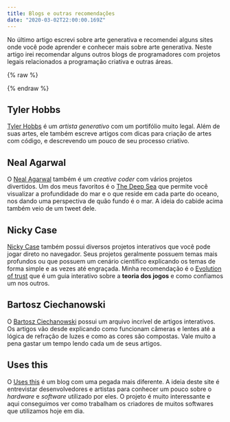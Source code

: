 ```yaml
---
title: Blogs e outras recomendações
date: "2020-03-02T22:00:00.169Z"
---
```


No último artigo escrevi sobre arte generativa e recomendei alguns sites onde você pode aprender e conhecer mais sobre arte generativa. Neste artigo irei recomendar alguns outros blogs de programadores com projetos legais relacionados a programação criativa e outras áreas.

{% raw %}
<!-- Descobrir porque não está funcionando -->
<!--<style>
.hanger {
  height: 450px;
  width: 600px;
}

.hat {
  height: 50px;
  width: 50px;
  position: absolute;
  pointer-events: none;
}

.first-hat {
  top: 200px;
  left: 330px;
}

.second-hat {
  top: 300px;
  left: 225px;
}

.third-hat {
  top: 250px;
  left: 320px;
  transform: rotate(20deg);
}

.fourth-hat {
  top: 165px;
  left: 225px;
}
</style>
<p id="text1">Caso prefira, você pode vestir um chapéu no seu mouse para continuar lendo o artigo</p>
<div id="hanger" class="hanger">
  <svg viewBox="0 0 900.000000 675.000000"><g transform="translate(0.000000,675.000000) scale(0.100000,-0.100000)"
fill="#b37700" stroke="none"><path d="M4859 6580 c-20 -4 -81 -32 -137 -63 -108 -60 -122 -65 -122 -43 0
19 -82 30 -154 21 l-56 -7 0 -137 c0 -76 -3 -141 -7 -144 -3 -4 -40 12 -82 34
-390 211 -484 259 -520 265 l-41 7 0 -40 0 -40 163 -119 c89 -65 235 -172 325
-237 l162 -119 0 -104 c0 -57 -3 -104 -6 -104 -3 0 -62 43 -132 95 l-126 95
-64 0 -64 0 64 -77 c36 -43 124 -150 196 -238 l132 -159 0 -448 c0 -281 -4
-448 -10 -448 -5 0 -49 24 -97 53 -194 117 -218 128 -272 125 l-51 -3 215
-215 215 -215 0 -147 c0 -90 -4 -148 -10 -148 -5 0 -123 75 -261 166 -232 153
-254 165 -285 159 -31 -5 -34 -9 -34 -39 0 -29 9 -41 58 -82 31 -27 59 -51 62
-54 3 -3 110 -95 238 -204 l232 -199 0 -1297 0 -1296 -232 -127 c-128 -69
-270 -145 -316 -169 -77 -40 -82 -45 -80 -73 3 -27 7 -30 35 -30 24 0 32 -4
30 -15 -2 -18 40 -25 63 -11 12 8 12 13 2 23 -6 6 -12 15 -12 19 0 12 298 124
307 115 4 -4 -75 -106 -284 -364 -72 -89 -83 -107 -83 -141 0 -43 13 -51 80
-51 44 0 63 12 58 36 -4 20 16 44 187 224 55 58 137 145 182 194 l82 90 46
-11 c37 -8 57 -7 94 4 l47 15 249 -192 c295 -227 319 -248 304 -267 -9 -10 -8
-17 2 -29 10 -12 24 -15 57 -10 65 9 82 21 82 60 0 30 -14 47 -140 166 -123
116 -138 134 -124 145 10 6 14 17 10 23 -4 7 3 10 21 9 26 -2 28 1 28 32 0 34
-1 35 -248 185 l-248 150 6 380 c3 210 6 737 6 1171 l1 790 204 180 c112 99
216 192 230 206 l25 26 -63 -1 c-58 -2 -75 -8 -222 -84 -88 -45 -163 -82 -168
-82 -4 0 -8 183 -8 408 l0 407 255 255 c229 229 255 258 255 287 0 31 -2 33
-36 33 -32 0 -66 -22 -250 -160 -118 -88 -216 -160 -219 -160 -3 0 -5 96 -5
214 l0 213 361 298 360 297 -3 37 c-3 33 -6 36 -38 39 -32 3 -72 -21 -350
-203 -172 -113 -317 -205 -322 -205 -4 0 -8 156 -8 348 l0 347 148 149 c81 82
159 163 174 181 l28 33 -28 4 c-15 2 -43 1 -63 -2z m104 -5737 c9 -3 17 -11
17 -19 0 -26 -17 -23 -46 8 -23 25 -25 29 -9 23 11 -4 28 -10 38 -12z"/>
</g></svg>
</div>
<div class="hat first-hat">
  <svg viewBox="0 0 511.861 511.861"><path style="fill:#E14B4B;" d="M53.86,253.519c0,0,26.064-101.856,130.336-144.528c0,0,41.072-59.248,169.04-22.912
	c0,0,37.92,25.28,44.24,39.488c0,0,56.08,9.488,56.08,74.256c0,0,11.056,16.592,7.904,57.664l8.688,87.68l-41.872,32.384
	l-2.368-15.792c0,0-40.288-60.832-42.656-79.776c0,0-11.056-8.688-11.056,12.64l11.056,33.168l-307.28-23.808L53.86,253.519z"/><path style="fill:#D03F3E;" d="M399.636,206.895c-9.008-39.904-22.176-78.864-39.44-116.032
		c8.064,5.776,21.424,15.824,29.952,24.832C395.94,145.743,399.06,176.271,399.636,206.895z"/><path style="fill:#D03F3E;" d="M283.316,119.487c3.504-0.192,6.544,1.232,9.2,3.504
		C289.492,121.759,286.356,120.623,283.316,119.487z"/><path style="fill:#D03F3E;" d="M383.14,281.871c-1.136-0.768-10.8-7.296-10.896,12.512c-4.272-5.68-7.872-12.128-11.952-17.92
		c-11.376-16.304-27.872-28.336-43.984-40.096c-30.816-22.464-62.56-45.312-99.152-56.112c18.016-0.944,35.552,5.504,52.32,12.032
		c33.184,12.896,67.392,27.776,89.296,55.744c-0.096-18.768-10.144-35.84-19.904-51.856c-12.8-21.04-25.6-42.096-38.4-63.136
		c-2.176-3.6-4.832-7.488-7.968-10.048c14.224,5.408,27.968,12.032,38.672,22.656c14.224,14.128,21.328,33.648,27.584,52.704
		C367.78,225.855,375.94,253.807,383.14,281.871z"/><path style="fill:#DAE5EF;" d="M0.34,359.407c0-12.336-0.112,1.824-0.224-3.344c-0.448,13.872-0.16-62.56,11.648-70.624
		c8.448-8.496,16.176-34.256,22.944-24.384c5.776-4.816,9.808,2.288,13.056-6.208c3.248-1.696,5.712-9.36,8.336-1.2
		c2.624-1.888,5.424,5.52,9.344,3.248c3.92,5.856,8.944,2.272,16.064,7.12c0,5.552,2.64-6.672,6.624-0.768
		c4,5.088,9.344,1.056,14.784-2.224c5.44-5.696,10.976-8.912,15.312-3.536c3.264,3.824,7.808,4.784,12.816-0.816
		c4.992-4.64,10.448-2.992,15.472,2.224c5.04,7.008,9.664,7.536,13.04,3.008c3.376,4.96,5.472-1.616,5.472,1.504
		c0,0.224,1.28,4.768,3.584-0.144c2.304-1.264,5.6,2.576,9.648-0.224c4.048,5.84,8.832-1.04,14.064,0.016
		c5.248-5.312,10.944-9.6,16.832,0.56c5.888-4.416,11.952-2.976,17.936,1.424c5.984-1.904,11.872-0.496,17.408,2.608
		c5.52-1.264,10.688,7.808,15.2,4.08c4.528-4.416,8.4-8.304,11.36,5.888c0-2.944,1.392,4.064,3.888,0.928
		c2.496,1.568,6.08-1.52,10.464,2.608c4.384-0.336,9.552,2,15.232,4.016c5.664-6.08,11.824,4.032,18.176,5.184
		c6.352,3.248,12.896,11.072,19.312,6.064c6.432-6.256,12.736,3.056,18.64,6.688c5.904,11.312,11.392,2.56,16.16,7.056
		c4.768,2.352,8.832,0.784,11.856,7.152c0,0.144,2.576,8.416,3.024,8.816c0.832,1.28,1.744,11.008,2.624,10.304
		c3.568,9.616,5.648,52.752-0.304,69.744c0-0.048-0.704-2.976-2.144,2.496c-1.44,0.992-3.616-2.208-6.528,5.296
		c-2.912,4.08-6.592,1.728-11.024,4.752c-4.432,7.472-9.648,4.192-15.632,0.88c-5.984-3.344-12.768-5.952-20.352-6.32
		c0-7.568-0.448-2.336-1.312-0.448c-0.864,3.968-2.16-3.792-3.856-1.248c-1.696-9.664-3.792,1.072-6.256-1.92
		c-2.48-2.64-5.328,0.112-8.544-2.432c-3.216,7.92-6.784-3.184-10.688-2.816c-3.904-5.696-8.16-10.208-12.72-3.072
		c-4.56,0.784-9.44-8.992-14.608-3.168c-5.168-5.2-10.64,5.248-16.384-3.136c-5.744,2.32-11.76-4.624-18.016-2.96
		c-6.272-2.4-12.784,1.328-19.536-2.64c-6.752,0.48-13.728,1.776-20.912-2.192c-7.184-0.848-14.592-5.84-22.176-1.584
		c-7.584-3.136-15.36-0.864-23.296-0.848c-7.936-2.8-16.048-1.008-24.304,0.016c-14.416-3.632-27.072-0.896-38.16,0.208
		c-11.088,1.248-20.608-0.992-28.784-1.088c-8.176-1.968-15.008-2.8-20.72-1.952c-5.712,6.8-10.304-2.944-13.984-2.432
		c-3.68-1.056-6.464-7.216-8.56-2.544c-2.096-0.208-3.52-6.016-4.48-2.288c-0.96-1.12-1.456,0.88-1.712-1.648
		c-0.256,3.28-0.272,7.824-0.272-0.64c0,10.048-2.816,2.304-6.064-2.736C5.828,370.383,2.116,375.663,0.34,359.407z"/><path style="fill:#DAE5EF;" d="M505.476,359.663c14.112,22.32,3.504,56.384-18.816,70.496s-51.856,7.44-65.968-14.88
		s-7.44-51.856,14.88-65.968C457.876,335.199,491.364,337.327,505.476,359.663z"/><path style="fill:#CBD6E0;" d="M503.716,411.695c-4.16,7.52-10.08,13.92-17.12,18.4c-22.24,14.24-51.84,7.52-65.92-14.88
		c-14.08-22.24-7.52-51.84,14.88-65.92c1.12-0.64,2.08-1.28,3.2-1.76c-7.68,14.56-7.52,32.8,1.92,47.68
		C454.116,416.655,481.956,423.695,503.716,411.695z"/><path style="fill:#CBD6E0;" d="M440.948,348.511c0.192-0.64,0.096-1.296-0.112-1.92c-0.08,0.032-0.144,0.08-0.224,0.112
		L440.948,348.511z"/></svg>
</div>
<div class="hat second-hat">
  <svg viewBox="0 0 512.001 512.001"><path style="fill:#353535;" d="M511.53,389.823c6.127,25.72-49.226,47.825-67.734,55.123c-59.56,23.487-124.905,32.17-187.796,32.17
	s-128.235-8.683-187.795-32.17c-18.508-7.298-73.86-29.404-67.734-55.123c5.73-24.056,61.39-24.51,80.886-25.864
	c58.027-4.028,116.53-2.913,174.643-2.913c58.114,0,116.619-1.115,174.644,2.913C450.012,365.304,505.837,365.922,511.53,389.823z"
	/><path style="fill:#4D4D4D;" d="M444.417,71.731H256.001H67.585c0,0,53.528,136.544,49.125,326.816
	c-0.067,0.321-0.112,0.644-0.112,0.968c0,13.952,62.392,25.263,139.357,25.263s139.357-11.311,139.357-25.263
	C390.706,208.91,444.417,71.731,444.417,71.731z"/><path style="fill:#3F3F3F;" d="M444.417,71.731h-53.604c0,0-53.711,137.179-49.104,327.784c0,12.29-48.415,22.529-112.555,24.794
	c8.674,0.306,17.633,0.469,26.802,0.469c76.965,0,139.357-11.311,139.357-25.263C390.706,208.91,444.417,71.731,444.417,71.731z"/><ellipse style="fill:#353535;" cx="256.001" cy="72.319" rx="188.42" ry="37.435"/><path style="fill:#EF4A50;" d="M255.99,352.165c-53.829,0-102.837-4.408-139.685-11.628c0.685,18.685,0.867,38.047,0.406,58.011
	c-0.067,0.321-0.112,0.644-0.112,0.968c0,13.952,62.392,25.263,139.357,25.263s139.357-11.311,139.357-25.263
	c-0.491-20.303-0.315-39.993,0.383-58.982C358.845,347.755,309.829,352.165,255.99,352.165z"/><path style="fill:#DD3753;" d="M116.806,340.632c-0.166-0.032-0.336-0.064-0.502-0.096c0.319,8.712,0.524,17.578,0.611,26.577
		C117.001,358.156,116.96,349.327,116.806,340.632z"/><path style="fill:#DD3753;" d="M395.144,390.616c-0.039-2.726-0.068-5.441-0.085-8.145c-0.006-1.004-0.01-2.007-0.013-3.009
		c-0.005-1.453-0.007-2.903-0.005-4.348c0.002-1.363,0.006-2.723,0.013-4.08c0.007-1.227,0.017-2.45,0.029-3.672
		c0.001-0.056,0.001-0.111,0.002-0.167c0,0.001,0,0.001,0,0.002c0.036-3.769,0.105-7.499,0.182-11.22
		c0.025-1.221,0.049-2.444,0.079-3.66c0.097-3.954,0.208-7.891,0.351-11.785c-15.886,3.114-34.037,5.703-53.857,7.643
		c-0.175,6.06-0.25,14.651-0.281,23.144c-0.063,17.185-13.264,31.501-30.397,32.842c-16.927,1.326-35.592,2.061-55.205,2.061
		c-73.695,0-134.021-10.37-139.014-23.5c-0.034,5.232-0.108,10.505-0.231,15.824c-0.067,0.321-0.112,0.644-0.112,0.968
		c0,12.705,51.739,23.218,119.103,24.996c0.001,0,0.002,0,0.003,0c0.006,0,0.012,0,0.018,0c0.001,0,0.001,0,0.002,0
		c4.381,0.116,8.827,0.195,13.33,0.235c0.001,0,0.001,0,0.002,0c0.031,0,0.062,0,0.094,0.001c2.255,0.02,4.523,0.03,6.805,0.03
		c76.965,0,139.357-11.311,139.357-25.263c-0.069-2.837-0.122-5.661-0.164-8.472C395.147,390.9,395.146,390.758,395.144,390.616z"/></svg>
</div>
<div class="hat third-hat">
  <svg viewBox="0 0 469.333 469.333"><path style="fill:#303C42;" d="M352,42.667c-6.464,0-13.219,0.855-20.234,2.158C308.273,17.439,273.496,0,234.667,0
	s-73.607,17.439-97.099,44.824c-7.016-1.302-13.771-2.158-20.234-2.158C52.635,42.667,0,95.302,0,160
	c0,44.333,25,84.635,64.25,104.563L64.042,425.76c-0.01,11.635,4.51,22.573,12.729,30.802c8.229,8.24,19.156,12.771,30.792,12.771
	h254.25c24,0,43.521-19.521,43.521-43.521V264.406c39.104-19.979,64-60.219,64-104.406C469.333,95.302,416.698,42.667,352,42.667z"
	/><path style="fill:#E6E6E6;" d="M361.813,448h-254.25c-5.927,0-11.5-2.313-15.698-6.51c-4.188-4.198-6.5-9.771-6.49-15.708L85.43,384
	H384v41.813C384,438.042,374.042,448,361.813,448z"/><path style="opacity:0.2;fill:#FFFFFF;enable-background:new    ;" d="M106.708,425.781L106.755,384H85.43l-0.055,41.781
	c-0.01,5.938,2.302,11.51,6.49,15.708c4.198,4.198,9.771,6.51,15.698,6.51h18.163c-5.079,0-9.857-2.313-13.454-6.51
	C108.681,437.292,106.699,431.719,106.708,425.781z"/><path style="opacity:0.1;enable-background:new    ;" d="M362.667,384v41.813c0,12.229-8.535,22.188-19.017,22.188h18.163
	c12.229,0,22.188-9.958,22.188-22.188V384H362.667z"/><path style="fill:#F2F2F2;" d="M390.604,247.802c-0.563,0.229-1.094,0.5-1.594,0.823c-1.344,0.833-2.448,1.938-3.271,3.208
	c-0.833,1.26-1.396,2.719-1.625,4.281c-0.094,0.594-0.125,1.188-0.115,1.792v104.76H85.457l0.137-104.615
	c0.01-0.583-0.021-1.177-0.104-1.75c-0.229-1.615-0.823-3.115-1.688-4.417c-0.813-1.219-1.875-2.281-3.167-3.094
	c-0.531-0.333-1.094-0.625-1.677-0.865C43.948,232.615,21.333,198.135,21.333,160c0-52.938,43.063-96,96-96
	c2.069,0,4.253,0.25,6.396,0.419c-10.792,18.757-17.063,40.43-17.063,63.581c0,5.896,4.771,10.667,10.667,10.667
	S128,133.896,128,128c0-58.813,47.854-106.667,106.667-106.667S341.333,69.188,341.333,128c0,5.896,4.771,10.667,10.667,10.667
	c5.896,0,10.667-4.771,10.667-10.667c0-23.151-6.271-44.824-17.063-63.581C347.747,64.25,349.931,64,352,64
	c52.938,0,96,43.063,96,96C448,198,425.479,232.438,390.604,247.802z"/><path style="opacity:0.2;fill:#FFFFFF;enable-background:new    ;" d="M234.667,34.667c48.971,0,90.135,31.029,104.672,73.604
	c-9.301-49.398-52.615-86.938-104.672-86.938s-95.371,37.539-104.672,86.938C144.531,65.695,185.695,34.667,234.667,34.667z"/><path style="opacity:0.1;enable-background:new    ;" d="M352,64c-2.069,0-4.253,0.25-6.396,0.419
	c0.078,0.137,0.132,0.288,0.21,0.424c43.318,4.306,77.52,45.077,77.52,95.156c0,38-19.917,72.438-50.759,87.802
	c-0.497,0.229-0.967,0.5-1.41,0.823c-1.188,0.833-2.164,1.938-2.892,3.208c-0.737,1.26-1.234,2.719-1.438,4.281
	c-0.083,0.594-0.111,1.188-0.102,1.792v104.76H384v-104.76c-0.01-0.604,0.021-1.198,0.115-1.792
	c0.229-1.563,0.792-3.021,1.625-4.281c0.823-1.271,1.927-2.375,3.271-3.208c0.5-0.323,1.031-0.594,1.594-0.823
	C425.479,232.438,448,198,448,160C448,107.063,404.938,64,352,64z"/><path style="opacity:0.2;fill:#FFFFFF;enable-background:new    ;" d="M102.738,256.302c-0.203-1.615-0.728-3.115-1.492-4.417
	c-0.719-1.219-1.659-2.281-2.801-3.094c-0.47-0.333-0.967-0.625-1.483-0.865C66,232.615,46,198.135,46,160
	c0-50.079,34.202-90.85,77.52-95.156c0.078-0.137,0.132-0.288,0.21-0.424C121.586,64.25,119.402,64,117.333,64
	c-52.938,0-96,43.063-96,96c0,38.135,22.615,72.615,57.625,87.927c0.583,0.24,1.146,0.531,1.677,0.865
	c1.292,0.813,2.354,1.875,3.167,3.094c0.865,1.302,1.458,2.802,1.688,4.417c0.083,0.573,0.115,1.167,0.104,1.75l-0.137,104.615
	h17.253l0.121-104.615C102.84,257.469,102.813,256.875,102.738,256.302z"/><path style="fill:#303C42;" d="M128,224c0-5.896-4.771-10.667-10.667-10.667s-10.667,4.771-10.667,10.667
		c0,28.01,30.896,66.469,34.417,70.771c2.115,2.563,5.177,3.896,8.26,3.896c2.375,0,4.771-0.792,6.76-2.417
		c4.552-3.74,5.208-10.458,1.479-15.021C146.146,267.292,128,239.438,128,224z"/><path style="fill:#303C42;" d="M352,213.333c-5.896,0-10.667,4.771-10.667,10.667c0,15.385-18.146,43.271-29.583,57.24
		c-3.729,4.552-3.063,11.271,1.49,15.01c1.979,1.625,4.375,2.417,6.76,2.417c3.083,0,6.135-1.333,8.25-3.896
		c3.521-4.302,34.417-42.76,34.417-70.771C362.667,218.104,357.896,213.333,352,213.333z"/><path style="fill:#303C42;" d="M234.667,213.333c-5.896,0-10.667,4.771-10.667,10.667v64c0,5.896,4.771,10.667,10.667,10.667
		s10.667-4.771,10.667-10.667v-64C245.333,218.104,240.563,213.333,234.667,213.333z"/><linearGradient id="SVGID_1_" gradientUnits="userSpaceOnUse" x1="-67.2348" y1="617.4443" x2="-46.216" y2="607.6429" gradientTransform="matrix(21.3333 0 0 -21.3333 1430.1112 13315.2227)"><stop  offset="0" style="stop-color:#FFFFFF;stop-opacity:0.2"/><stop  offset="1" style="stop-color:#FFFFFF;stop-opacity:0"/></linearGradient><path style="fill:url(#SVGID_1_);" d="M352,42.667c-6.464,0-13.219,0.855-20.234,2.158C308.273,17.439,273.496,0,234.667,0
	s-73.607,17.439-97.099,44.824c-7.016-1.302-13.771-2.158-20.234-2.158C52.635,42.667,0,95.302,0,160
	c0,44.333,25,84.635,64.25,104.563L64.042,425.76c-0.01,11.635,4.51,22.573,12.729,30.802c8.229,8.24,19.156,12.771,30.792,12.771
	h254.25c24,0,43.521-19.521,43.521-43.521V264.406c39.104-19.979,64-60.219,64-104.406C469.333,95.302,416.698,42.667,352,42.667z"
	/></svg>
</div>
<div class="hat fourth-hat">
  <svg viewBox="0 0 512 512"><path style="fill:#FFCA28;" d="M256,145.145c-58.824,0-108.92,36.175-127.882,86.808L256,245.345l127.882-13.392
	C364.92,181.32,314.824,145.145,256,145.145z"/><path style="fill:#EF495B;" d="M128.118,231.953c-5.249,14.019-8.117,29.144-8.117,44.919h271.997c0-15.775-2.867-30.9-8.117-44.919
	c-33.569-11.253-78.499-18.135-127.882-18.135S161.687,220.699,128.118,231.953z"/><path style="opacity:0.05;enable-background:new    ;" d="M276.586,146.66c-6.715-0.987-13.586-1.515-20.586-1.515
	c-58.824,0-108.92,36.175-127.882,86.807c-5.25,14.019-8.117,29.144-8.117,44.92h41.172c0-15.775,2.867-30.901,8.117-44.92
	C185.995,187.345,226.872,153.974,276.586,146.66z"/><path style="fill:#FF9800;" d="M96.349,294.512l-59.034,27.617l-11.88-3.341L0.002,339.58l0.007,0.001L0,339.585
	c0,0,88.002,61.36,256-0.005l5.218-45.068L96.349,294.512L96.349,294.512z"/><path style="fill:#FFCA28;" d="M512,339.585c-19.894-46.009-126.936-81.148-256-81.148c-129.059,0-236.097,35.137-255.998,81.143
	c0,0,87.999-61.365,255.998,0S512,339.585,512,339.585z"/></svg>
</div>
<p id="text2">Observação: A ideia acima é só uma cópia mal feita <a href="https://twitter.com/nealagarwal/status/1176529001017434112">deste tweet</a>. </p>
<script>
let hatSelected = undefined;
let hatReturned = undefined;
let leftHatPosition = false;
const firstHat = { class: 'first-hat', x: 330, y: 200, thX: 672, thY: 370 };
const secondHat = { class: 'second-hat', x: 225, y: 300, thX: 572, thY: 478 };
const thirdHat = { class: 'third-hat', x: 320, y: 250, thX: 660, thY: 430 };
const fourthHat = { class: 'fourth-hat', x: 225, y: 165, thX: 570, thY: 330 };
const hats = [firstHat, secondHat, thirdHat, fourthHat];
let mouseX = 0;
let mouseY = 0;
let lastScrolledLeft = 0;
let lastScrolledTop = 0;

document.addEventListener("mousemove", e => {
  mouseX = e.pageX;
  mouseY = e.pageY;
  positionChanged();
});

document.addEventListener("scroll", e => {
  if (lastScrolledLeft != window.scrollX) {
    mouseX -= lastScrolledLeft;
    lastScrolledLeft = window.scrollX;
    mouseX += lastScrolledLeft;
  }
  if (lastScrolledTop != window.scrollY) {
    mouseY -= lastScrolledTop;
    lastScrolledTop = window.scrollY;
    mouseY += lastScrolledTop;
  }
  positionChanged();
});

const positionChanged = () => {
  const position = { x: mouseX, y: mouseY };
  for (const hat of hats) {
    if (gotHat(hat, position)) {
      if (!hatSelected && hatReturned !== hat) {
        hatSelected = hat;
        hatReturned = undefined;
      } else if (leftHatPosition && hatSelected === hat) {
        hatSelected = null;
        hatReturned = hat;
        leftHatPosition = false;
        moveHat(hat, { x: hat.thX, y: hat.thY });
      }
    }
    
    if (((hatSelected && hatSelected.class === hat.class)
        || (hatReturned && hatReturned.class === hat.class)) 
        && !leftHatPosition && !gotHat(hat, position)) {
      leftHatPosition = true;
    }
  }
  
  if (hatSelected) {
    moveHat(hatSelected, position);
    
    if (leftHatPosition && gotHat(hatSelected, position)) {
      stopHat(hatSelected);
      hatSelected = undefined;
      leftHatPosition = false;
    }
  }
};

const gotHat = (hat, position) => {
  if (position.x > hat.thX - 5 && position.x < hat.thX + 5 &&
     position.y > hat.thY - 5 && position.y < hat.thY + 5) {
    return true;
  }
  
  return false;
}

const moveHat = (hat, position) => {
  const hatEl = document.getElementsByClassName(hat.class)[0];
  hatEl.style.top = `${position.y - (hat.thY-hat.y)}px`;
  hatEl.style.left = `${position.x - (hat.thX-hat.x)}px`;
}

const stopHat = (hat) => {
  const hatEl = document.getElementsByClassName(hat.class)[0];
  hatEl.style.top = `${hat.y}px`;
  hatEl.style.left = `${hat.x}px`;
}

function isTouchDevice() {
	const supportsTouch = 'ontouchstart' in window || navigator.msMaxTouchPoints;
	return supportsTouch;
}

if (isTouchDevice()) {
	const hanger = document.getElementById('hanger');
	const text1 = document.getElementById('text1');
	const text2 = document.getElementById('text2');
	const hats = document.getElementsByClassName('hat');

	hanger.style.display = 'none';
	text1.style.display = 'none';
	text2.style.display = 'none';
	for (let hat of hats) {
		hat.style.display = 'none';
	}
}
</script>-->
{% endraw %}

## Tyler Hobbs

[Tyler Hobbs](https://tylerxhobbs.com/) é um _artista generativo_ com um portifólio muito legal. Além de suas artes, ele também escreve artigos com dicas para criação de artes com código, e descrevendo um pouco de seu processo criativo.

## Neal Agarwal

O [Neal Agarwal](https://neal.fun/) também é um _creative coder_ com vários projetos divertidos. Um dos meus favoritos é o [The Deep Sea](https://neal.fun/deep-sea/) que permite você visualizar a profundidade do mar e o que reside em cada parte do oceano, nos dando uma perspectiva de quão fundo é o mar. A ideia do cabide acima também veio de um tweet dele.

## Nicky Case

[Nicky Case](https://ncase.me/) também possui diversos projetos interativos que você pode jogar direto no navegador. Seus projetos geralmente possuem temas mais profundos ou que possuem um cenário científico explicando os temas de forma simple e as vezes até engraçada. Minha recomendação é o [Evolution of trust](https://ncase.me/trust/) que é um guia interativo sobre a __teoria dos jogos__ e como confiamos um nos outros.

## Bartosz Ciechanowski

O [Bartosz Ciechanowski](https://ciechanow.ski/) possui um arquivo incrível de artigos interativos. Os artigos vão desde explicando como funcionam câmeras e lentes até a lógica de refração de luzes e como as cores são compostas. Vale muito a pena gastar um tempo lendo cada um de seus artigos.

## Uses this

O [Uses this](https://usesthis.com/) é um blog com uma pegada mais diferente. A ideia deste site é entrevistar desenvolvedores e artistas para conhecer um pouco sobre o _hardware_ e _software_ utilizado por eles. O projeto é muito interessante e aqui conseguimos ver como trabalham os criadores de muitos softwares que utilizamos hoje em dia.
